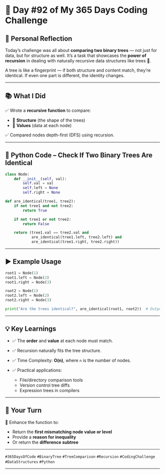 # 🎯 Day #92 of My 365 Days Coding Challenge

## 💭 Personal Reflection

Today’s challenge was all about **comparing two binary trees** — not just for data, but for structure as well.
It’s a task that showcases the **power of recursion** in dealing with naturally recursive data structures like trees 🌳.

A tree is like a fingerprint — if both structure and content match, they’re identical. If even one part is different, the identity changes.

---

## 📚 What I Did

✅ Wrote a **recursive function** to compare:

* 🔁 **Structure** (the shape of the trees)
* 🔢 **Values** (data at each node)

✅ Compared nodes depth-first (DFS) using recursion.

---

## 📝 Python Code – Check If Two Binary Trees Are Identical

```python
class Node:
    def __init__(self, val):
        self.val = val
        self.left = None
        self.right = None

def are_identical(tree1, tree2):
    if not tree1 and not tree2:
        return True

    if not tree1 or not tree2:
        return False

    return (tree1.val == tree2.val and
            are_identical(tree1.left, tree2.left) and
            are_identical(tree1.right, tree2.right))
```

---

## ▶️ Example Usage

```python
root1 = Node(1)
root1.left = Node(2)
root1.right = Node(3)

root2 = Node(1)
root2.left = Node(2)
root2.right = Node(3)

print("Are the trees identical?", are_identical(root1, root2))  # Output: True
```

---

## 💡 Key Learnings

* ✅ The **order** and **value** at each node must match.
* ✅ Recursion naturally fits the tree structure.
* ✅ Time Complexity: **O(n)**, where `n` is the number of nodes.
* ✅ Practical applications:

  * File/directory comparison tools
  * Version control tree diffs
  * Expression trees in compilers

---

## 🚀 Your Turn

🔧 Enhance the function to:

* Return the **first mismatching node value or level**
* Provide a **reason for inequality**
* Or return the **difference subtree**

---

`#365DaysOfCode` `#BinaryTree` `#TreeComparison` `#Recursion` `#CodingChallenge` `#DataStructures` `#Python`

---
